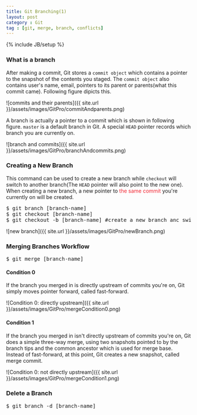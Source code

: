 ```yaml
---
title: Git Branching(1)
layout: post
category : Git
tag : [git, merge, branch, conflicts]
---
```

{% include JB/setup %}

<h3>What is a branch</h3>

After making a commit, Git stores a `commit object` which contains a pointer to the snapshot of the contents you staged. The `commit object` also contains user's name, email, pointers to its parent or parents(what this commit came). Following figure dipicts this.

![commits and their parents]({{ site.url }}/assets/images/GitPro/commitAndparents.png)

A branch is actually a pointer to a commit which is shown in following figure. `master` is a default branch in Git. A special `HEAD` pointer records which branch you are currently on.

![branch and commits]({{ site.url }}/assets/images/GitPro/branchAndcommits.png)


<h3>Creating a New Branch</h3>

This command can be used to create a new branch while `checkout` will switch to another branch(The `HEAD` pointer will also point to the new one). When creating a new branch, a new pointer to <span style = "color: #f22430">the same commit</span> you're currently on will be created.

<pre class="prettyprint lang-sh">
$ git branch [branch-name]
$ git checkout [branch-name]
$ git checkout -b [branch-name] #create a new branch anc switch to it
</pre>

![new branch]({{ site.url }}/assets/images/GitPro/newBranch.png)

<h3>Merging Branches Workflow</h3>

<pre class="prettyprint lang-sh">
$ git merge [branch-name]
</pre>

<h4>Condition 0</h4>

If the branch you merged in is directly upstream of commits you're on, Git simply moves pointer forward, called fast-forward.

![Condition 0: directly upstream]({{ site.url }}/assets/images/GitPro/mergeCondition0.png)

<h4>Condition 1</h4>

If the branch you merged in isn't directly upstream of commits you're on, Git does a simple three-way merge, using two snapshots pointed to by the branch tips and the common ancestor which is used for merge base. Instead of fast-forward, at this point, Git creates a new snapshot, called merge commit.

![Condition 0: not directly upstream]({{ site.url }}/assets/images/GitPro/mergeCondition1.png)

<h3>Delete a Branch </h3>

<pre class="prettyprint lang-sh">
$ git branch -d [branch-name]
</pre>
